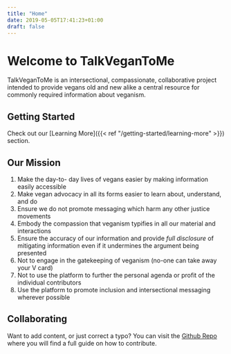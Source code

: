 ```yaml
---
title: "Home"
date: 2019-05-05T17:41:23+01:00
draft: false
---
```



# Welcome to TalkVeganToMe

TalkVeganToMe is an intersectional, compassionate, collaborative project intended to provide vegans old and new alike a central resource for commonly required information about veganism.  

## Getting Started

Check out our [Learning More]({{< ref "/getting-started/learning-more" >}}) section.

## Our Mission

1. Make the day-to- day lives of vegans easier by making information easily accessible
2. Make vegan advocacy in all its forms easier to learn about, understand, and do
3. Ensure we do not promote messaging which harm any other justice movements
4. Embody the compassion that veganism typifies in all our material and interactions
5. Ensure the accuracy of our information and provide _full disclosure_ of mitigating information even if it undermines the argument being presented
6. Not to engage in the gatekeeping of veganism (no-one can take away your V card)
7. Not to use the platform to further the personal agenda or profit of the individual contributors
8. Use the platform to promote inclusion and intersectional messaging wherever possible


## Collaborating

Want to add content, or just correct a typo? You can visit the [Github Repo](https://github.com/talkvegantome/talkvegan-hugo) where you will find a full guide on how to contribute.
